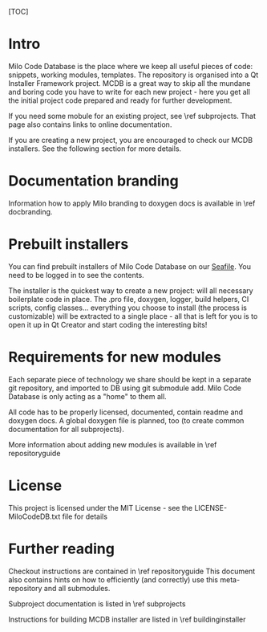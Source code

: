 [TOC]

# Intro

Milo Code Database is the place where we keep all useful pieces of code: snippets, working modules, templates. The repository is organised into a Qt Installer Framework project. MCDB is a great way to skip all the mundane and boring code
you have to write for each new project - here you get all the initial project code prepared and ready for further development.

If you need some mobule for an existing project, see \ref subprojects. That page also contains links to online documentation.

If you are creating a new project, you are encouraged to check our MCDB installers. See the following section for more details.

# Documentation branding

Information how to apply Milo branding to doxygen docs is available in \ref docbranding.

# Prebuilt installers

You can find prebuilt installers of Milo Code Database on our [Seafile](https://seafile.milosolutions.com/#group/4/lib/abc2c8d4-7551-49f6-9f67-6d4e271c0cd1). You need to be logged in to see the contents.

The installer is the quickest way to create a new project: will all necessary boilerplate code in place. The .pro file, doxygen, logger, build helpers, CI scripts, config classes... everything you choose to install (the process is customizable) will be extracted to a single place - all that is left for you is to
open it up in Qt Creator and start coding the interesting bits!

# Requirements for new modules

Each separate piece of technology we share should be kept in a separate git repository, and imported to DB using git submodule add. Milo Code Database is only acting as a "home" to them all. 

All code has to be properly licensed, documented, contain readme and doxygen docs. A global doxygen file is planned, too (to create common documentation for all subprojects).

More information about adding new modules is available in \ref repositoryguide

# License

This project is licensed under the MIT License - see the LICENSE-MiloCodeDB.txt file for details

# Further reading

Checkout instructions are contained in \ref repositoryguide This document also contains
hints on how to efficiently (and correctly) use this meta-repository and all
submodules.

Subproject documentation is listed in \ref subprojects

Instructions for building MCDB installer are listed in \ref buildinginstaller
